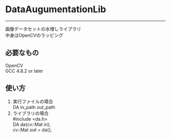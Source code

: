 DataAugumentationLib
========
--------
画像データセットの水増しライブラリ  
中身はOpenCVのラッピング  


必要なもの
--------
OpenCV  
GCC 4.8.2 or later  


使い方
--------
1. 実行ファイルの場合  
DA in_path out_path  
2. ライブラリの場合  
#include <da.h>  
DA da(cv::Mat in);  
cv::Mat out = da();  